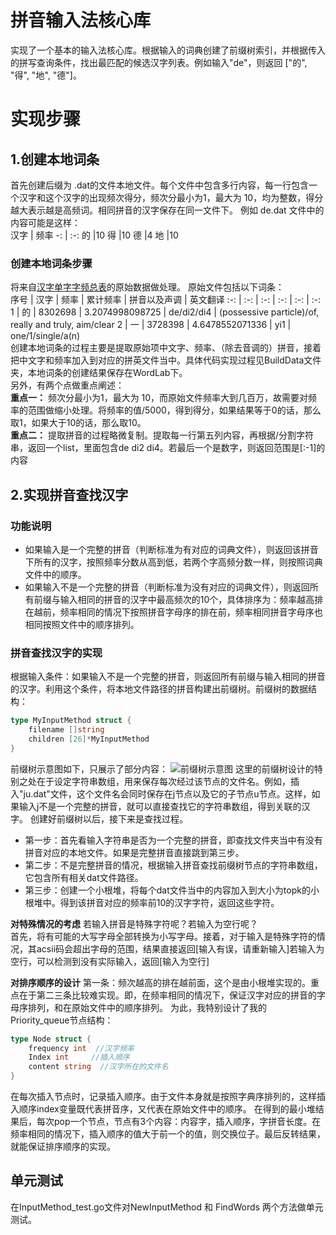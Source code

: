 # 拼音输入法核心库 
实现了⼀个基本的输⼊法核心库。根据输⼊的词典创建了前缀树索引，并根据传⼊的拼写查询条件，找出最匹配的候选汉字列表。例如输⼊"de"，则返回 ["的", "得", "地", "德"]。 
# 实现步骤
## 1.创建本地词条
 首先创建后缀为 .dat的文件本地⽂件。每个⽂件中包含多⾏内容，每一行包含一个汉字和这个汉字的出现频次得分，频次分最⼩为1，最大为 10，均为整数，得分越大表示越是⾼频词。相同拼音的汉字保存在同一文件下。
 例如 de.dat ⽂件中的内容可能是这样：<br/>
汉字 | 频率 
 -: | :-: 
  的 |10
  得 |10
  德 |4
  地 |10 
### 创建本地词条步骤
将来自[汉字单字字频总表](http://lingua.mtsu.edu/chinese-computing/statistics/char/list.php?Which=TO)的原始数据做处理。
原始文件包括以下词条：<br/>
序号 | 汉字 | 频率 | 累计频率 | 拼音以及声调  | 英文翻译
:-: | :-: | :-: | :-: | :-: | :-:
1 | 的 | 8302698 | 3.2074998098725 | de/di2/di4 | (possessive particle)/of, really and truly, aim/clear
2 | 一 | 3728398 | 4.6478552071336 | yi1 | one/1/single/a(n)
<br/>
创建本地词条的过程主要是提取原始项中文字、频率、（除去音调的）拼音，接着把中文字和频率加入到对应的拼英文件当中。具体代码实现过程见BuildData文件夹，本地词条的创建结果保存在WordLab下。<br/>另外，有两个点做重点阐述：<br/>
**重点一：** 频次分最小为1，最大为 10，而原始文件频率大到几百万，故需要对频率的范围做缩小处理。将频率的值/5000，得到得分，如果结果等于0的话，那么取1，如果大于10的话，那么取10。<br/>**重点二：** 提取拼音的过程略微复制。提取每一行第五列内容，再根据/分割字符串，返回一个list，里面包含de di2 di4。若最后一个是数字，则返回范围是[:-1]的内容
## 2.实现拼音查找汉字 
### 功能说明
 - 如果输入是⼀个完整的拼音（判断标准为有对应的词典⽂件），则返回该拼音下所有的汉字，按照频率分数从高到低，若两个字⾼频分数⼀样，则按照词典⽂件中的顺序。
- 如果输入不是⼀个完整的拼音（判断标准为没有对应的词典⽂件），则返回所有前缀与输⼊相同的拼音的汉字中最⾼频次的10个，具体排序为：频率越高排在越前，频率相同的情况下按照拼音字母序的排在前，频率相同拼音字母序也相同按照文件中的顺序排列。
### 拼音查找汉字的实现
根据输入条件：如果输入不是⼀个完整的拼音，则返回所有前缀与输入相同的拼音的汉字。利用这个条件，将本地文件路径的拼音构建出前缀树。前缀树的数据结构：
```go
type MyInputMethod struct {
	filename []string
	children [26]*MyInputMethod
}
```
前缀树示意图如下，只展示了部分内容：
![前缀树示意图](https://github.com/tiffanyXiaoqing/Pinyin-input-method-library/blob/master/image/TireTree.png,type_ZmFuZ3poZW5naGVpdGk,shadow_10,text_aHR0cHM6Ly9ibG9nLmNzZG4ubmV0L3RpYW9qaW5ndGFvMTI5Mw==,size_16,color_FFFFFF,t_70#pic_center)
这里的前缀树设计的特别之处在于设定字符串数组，用来保存每次经过该节点的文件名。例如，插入"ju.dat"文件，这个文件名会同时保存在j节点以及它的子节点u节点。这样，如果输入j不是⼀个完整的拼音，就可以直接查找它的字符串数组，得到关联的汉字。
创建好前缀树以后，接下来是查找过程。
- 第一步：首先看输入字符串是否为一个完整的拼音，即查找文件夹当中有没有拼音对应的本地文件。如果是完整拼音直接跳到第三步。
- 第二步：不是完整拼音的情况，根据输入拼音查找前缀树节点的字符串数组，它包含所有相关dat文件路径。
- 第三步：创建一个小根堆，将每个dat文件当中的内容加入到大小为topk的小根堆中。得到该拼音对应的频率前10的汉字字符，返回这些字符。

**对特殊情况的考虑** 
若输入拼音是特殊字符呢？若输入为空行呢？<br/>
首先，将有可能的大写字母全部转换为小写字母。接着，对于输入是特殊字符的情况，其acsii码会超出字母的范围，结果直接返回[输入有误，请重新输入]若输入为空行，可以检测到没有实际输入，返回[输入为空行]

**对排序顺序的设计**
 第一条：频次越高的排在越前⾯，这个是由小根堆实现的。重点在于第二三条比较难实现。即，在频率相同的情况下，保证汉字对应的拼音的字母序排列，和在原始文件中的顺序排列。
为此，我特别设计了我的Priority_queue节点结构：

```go
type Node struct {
	frequency int  //汉字频率
	Index int     //插入顺序
	content string  //汉字所在的文件名
}
```
在每次插入节点时，记录插入顺序。由于文件本身就是按照字典序排列的，这样插入顺序index变量既代表拼音序，又代表在原始文件中的顺序。
在得到的最小堆结果后，每次pop一个节点，节点有3个内容：内容字，插入顺序，字拼音长度。在频率相同的情况下，插入顺序的值大于前一个的值，则交换位子。最后反转结果，就能保证排序顺序的实现。

## 单元测试
在InputMethod_test.go文件对NewInputMethod 和 FindWords 两个方法做单元测试。